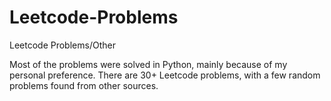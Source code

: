 # Leetcode-Problems
Leetcode Problems/Other

Most of the problems were solved in Python, mainly because of my personal preference. 
There are 30+ Leetcode problems, with a few random problems found from other sources.
